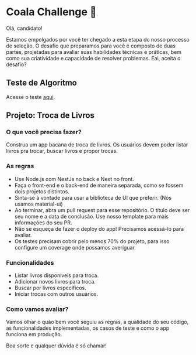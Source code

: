 # Coala Challenge 🐨

Olá, candidato!

Estamos empolgados por você ter chegado a esta etapa do nosso processo de seleção. O desafio que preparamos para você é composto de duas partes, projetadas para avaliar suas habilidades técnicas e práticas, bem como sua criatividade e capacidade de resolver problemas. Eai, aceita o desafio?

## Teste de Algoritmo

Acesse o teste [aqui](https://hr.gs/coala-challenge).

## Projeto: Troca de Livros

### O que você precisa fazer?
Construa um app bacana de troca de livros. Os usuários devem poder listar livros pra trocar, buscar livros e propor trocas.

### As regras
- Use Node.js com NestJs no back e Next no front.
- Faça o front-end e o back-end de maneira separada, como se fossem dois projetos distintos.
- Sinta-se à vontade para usar a biblioteca de UI que preferir. (Nós usamos material-ui)
- Ao terminar, abra um pull request para esse repositório. O título deve ser seu nome e a data de conclusão. Use nosso template para mais informações do seu PR. 
- Não se esqueça de fazer o deploy do app! Precisamos acessá-lo para avaliar.
- Os testes precisam cobrir pelo menos 70% do projeto, para isso configure um coverage onde possamos averiguar.

### Funcionalidades
- Listar livros disponíveis para troca.
- Adicionar novos livros para troca.
- Buscar por livros específicos.
- Iniciar trocas com outros usuários.


### Como vamos avaliar?
Vamos olhar o quão bem você seguiu as regras, a qualidade do seu código, as funcionalidades implementadas, os casos de teste e como o app funciona em produção.

Boa sorte e qualquer dúvida é só chamar!

